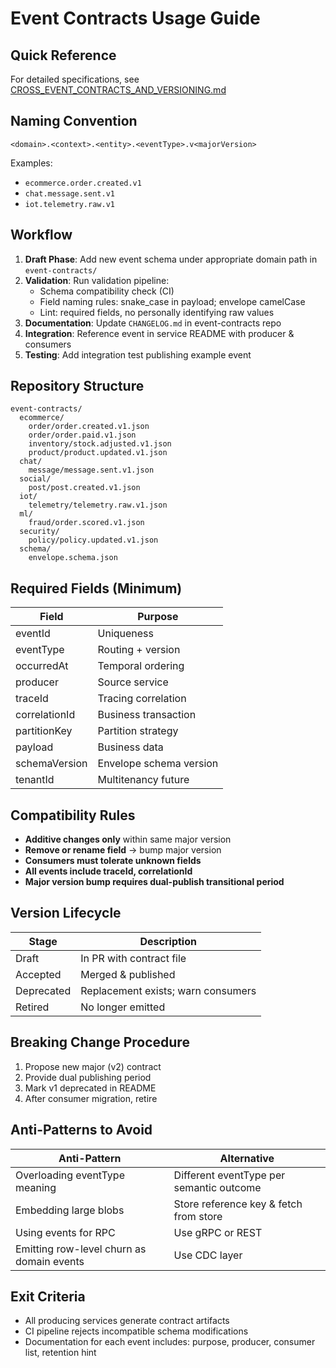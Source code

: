 # Event Contracts Usage Guide

## Quick Reference
For detailed specifications, see [CROSS_EVENT_CONTRACTS_AND_VERSIONING.md](docs/CROSS_EVENT_CONTRACTS_AND_VERSIONING.md)

## Naming Convention
`<domain>.<context>.<entity>.<eventType>.v<majorVersion>`

Examples:
- `ecommerce.order.created.v1`
- `chat.message.sent.v1`
- `iot.telemetry.raw.v1`

## Workflow
1. **Draft Phase**: Add new event schema under appropriate domain path in `event-contracts/`
2. **Validation**: Run validation pipeline:
   - Schema compatibility check (CI)
   - Field naming rules: snake_case in payload; envelope camelCase
   - Lint: required fields, no personally identifying raw values
3. **Documentation**: Update `CHANGELOG.md` in event-contracts repo
4. **Integration**: Reference event in service README with producer & consumers
5. **Testing**: Add integration test publishing example event

## Repository Structure
```
event-contracts/
  ecommerce/
    order/order.created.v1.json
    order/order.paid.v1.json
    inventory/stock.adjusted.v1.json
    product/product.updated.v1.json
  chat/
    message/message.sent.v1.json
  social/
    post/post.created.v1.json
  iot/
    telemetry/telemetry.raw.v1.json
  ml/
    fraud/order.scored.v1.json
  security/
    policy/policy.updated.v1.json
  schema/
    envelope.schema.json
```

## Required Fields (Minimum)
| Field | Purpose |
|-------|---------|
| eventId | Uniqueness |
| eventType | Routing + version |
| occurredAt | Temporal ordering |
| producer | Source service |
| traceId | Tracing correlation |
| correlationId | Business transaction |
| partitionKey | Partition strategy |
| payload | Business data |
| schemaVersion | Envelope schema version |
| tenantId | Multitenancy future |

## Compatibility Rules
- **Additive changes only** within same major version
- **Remove or rename field** → bump major version
- **Consumers must tolerate unknown fields**
- **All events include traceId, correlationId**
- **Major version bump requires dual-publish transitional period**

## Version Lifecycle
| Stage | Description |
|-------|-------------|
| Draft | In PR with contract file |
| Accepted | Merged & published |
| Deprecated | Replacement exists; warn consumers |
| Retired | No longer emitted |

## Breaking Change Procedure
1. Propose new major (v2) contract
2. Provide dual publishing period
3. Mark v1 deprecated in README
4. After consumer migration, retire

## Anti-Patterns to Avoid
| Anti-Pattern | Alternative |
|--------------|------------|
| Overloading eventType meaning | Different eventType per semantic outcome |
| Embedding large blobs | Store reference key & fetch from store |
| Using events for RPC | Use gRPC or REST |
| Emitting row-level churn as domain events | Use CDC layer |

## Exit Criteria
- All producing services generate contract artifacts
- CI pipeline rejects incompatible schema modifications
- Documentation for each event includes: purpose, producer, consumer list, retention hint
